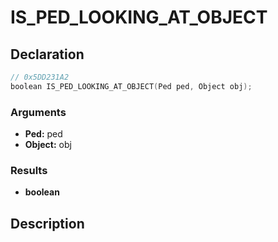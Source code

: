 # IS_PED_LOOKING_AT_OBJECT

## Declaration
```cpp
// 0x5DD231A2
boolean IS_PED_LOOKING_AT_OBJECT(Ped ped, Object obj);
```

### Arguments
- **Ped:** ped
- **Object:** obj

### Results
- **boolean**

## Description
